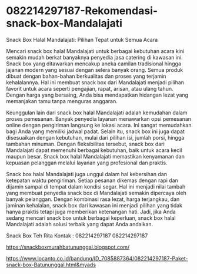 # 082214297187-Rekomendasi-snack-box-Mandalajati
Snack Box Halal Mandalajati: Pilihan Tepat untuk Semua Acara  

Mencari snack box halal Mandalajati untuk berbagai kebutuhan acara kini semakin mudah berkat banyaknya penyedia jasa catering di kawasan ini. Snack box yang ditawarkan mencakup aneka camilan tradisional hingga jajanan modern yang sesuai dengan selera banyak orang. Semua produk dibuat dengan bahan-bahan berkualitas dan proses yang terjamin kehalalannya. Hal ini membuat snack box dari Mandalajati menjadi pilihan favorit untuk acara seperti pengajian, rapat, arisan, atau ulang tahun. Dengan harga yang bersaing, Anda bisa mendapatkan hidangan lezat yang memanjakan tamu tanpa menguras anggaran.  

Keunggulan lain dari snack box halal Mandalajati adalah kemudahan dalam proses pemesanan. Banyak penyedia layanan menawarkan opsi pemesanan online dengan pengiriman langsung ke lokasi acara. Ini sangat memudahkan bagi Anda yang memiliki jadwal padat. Selain itu, snack box ini juga dapat disesuaikan dengan kebutuhan, mulai dari pilihan isi, jumlah porsi, hingga tambahan minuman. Dengan fleksibilitas tersebut, snack box dari Mandalajati dapat memenuhi berbagai kebutuhan, baik untuk acara kecil maupun besar. Snack box halal Mandalajati memastikan kenyamanan dan kepuasan pelanggan melalui layanan yang profesional dan praktis.  

Snack box halal Mandalajati juga unggul dalam hal kebersihan dan ketepatan waktu pengiriman. Setiap pesanan dikemas dengan rapi dan dijamin sampai di tempat dalam kondisi segar. Hal ini menjadi nilai tambah yang membuat penyedia snack box di Mandalajati semakin dipercaya oleh banyak pelanggan. Dengan kombinasi rasa lezat, harga terjangkau, dan jaminan kehalalan, snack box dari kawasan ini menjadi pilihan yang tidak hanya praktis tetapi juga memberikan ketenangan hati. Jadi, jika Anda sedang mencari snack box untuk berbagai keperluan, snack box halal Mandalajati adalah solusi terbaik yang dapat Anda andalkan.  

Snack Box Teh Rita
Kontak :
082214297187
082214297187

https://snackboxmurahbatununggal.blogspot.com/

https://www.locanto.co.id/bandung/ID_7085887364/082214297187-Paket-snack-box-Batununggal.html&myads

